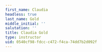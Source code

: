 ```yaml
---
first_name: Claudia
headless: true
last_name: Gold
middle_initial: ''
salutation: ''
title: Claudia Gold
type: instructor
uid: 0540cf98-fdcc-c472-f4ca-74dd7b2d092f
---
```

